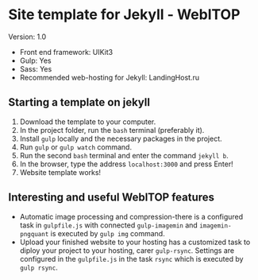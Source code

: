 # Site template for Jekyll - WeblTOP

Version: 1.0

- Front end framework: UIKit3
- Gulp: Yes
- Sass: Yes
- Recommended web-hosting for Jekyll: LandingHost.ru

## Starting a template on jekyll

1. Download the template to your computer.
2. In the project folder, run the `bash` terminal (preferably it).
3. Install `gulp` locally and the necessary packages in the project.
4. Run `gulp` or `gulp watch` command.
5. Run the second `bash` terminal and enter the command `jekyll b`.
6. In the browser, type the address `localhost:3000` and press Enter!
7. Website template works!

## Interesting and useful WeblTOP features

* Automatic image processing and compression-there is a configured task in `gulpfile.js` with connected `gulp-imagemin` and `imagemin-pngquant` is executed by `gulp img` command.
* Upload your finished website to your hosting has a customized task to diploy your project to your hosting, carer `gulp-rsync`. Settings are configured in the `gulpfile.js` in the task `rsync` which is executed by `gulp rsync`.